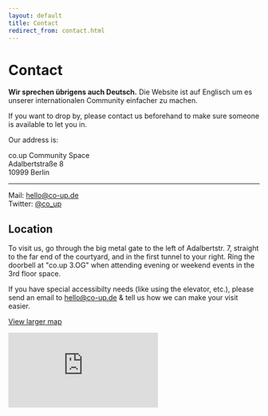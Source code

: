 ```yaml
---
layout: default
title: Contact
redirect_from: contact.html
---
```


# Contact


**Wir sprechen übrigens auch Deutsch.** Die Website ist auf Englisch um es unserer internationalen Community einfacher zu machen.

If you want to drop by, please contact us beforehand to make sure someone is available to let you in.

<div class="vcard contact">
  <p>Our address is:</p>
  <p>
     <span class="org">co.up Community Space</span>
     <br>
     <span class="adr">
       <span class="street-address">Adalbertstraße 8</span>
       <br>
       <span class="postal-code">10999</span> <span class="locality">Berlin</span>
     </span>
  </p>
  <hr>
  <p>Mail: <a href="&#109;&#97;&#105;&#108;&#116;&#111;&#58;%68%65%6c%6c%6f@%63%6f-%75%70.%64%65">&#104;&#101;&#108;&#108;&#111;&#64;&#99;&#111;&#45;&#117;&#112;&#46;&#100;&#101;</a>
  <br>
  Twitter: <a href="http://twitter.com/co_up" title="co_up on twitter" class="invert">@co_up</a></p>
</div>

## Location

To visit us, go through the big metal gate to the left of Adalbertstr. 7, straight to the far end of the courtyard, and in the first tunnel to your right. Ring the doorbell at "co.up 3.OG" when attending evening or weekend events in the 3rd floor space.

If you have special accessibilty needs (like using the elevator, etc.), please send an email to hello@co-up.de & tell us how we can make your visit easier.

[View larger map](https://maps.google.com/maps?f=q&amp;source=embed&amp;hl=en&amp;geocode=&amp;q=Adalbertstra%C3%9Fe+8,+Berlin,+Germany&amp;aq=t&amp;sll=52.500408,13.419746&amp;sspn=0.001881,0.003449&amp;ie=UTF8&amp;hq=&amp;hnear=Adalbertstra%C3%9Fe+8,+10999+Berlin,+Germany&amp;t=m&amp;z=14&amp;iwloc=A)

<div class="iframe-container">
  <iframe frameborder="0" scrolling="no" marginheight="0" marginwidth="0" src="https://maps.google.com/maps?f=q&amp;source=s_q&amp;hl=en&amp;geocode=&amp;q=Adalbertstra%C3%9Fe+8,+Berlin,+Germany&amp;aq=t&amp;sll=52.500408,13.419746&amp;sspn=0.001881,0.003449&amp;ie=UTF8&amp;hq=&amp;hnear=Adalbertstra%C3%9Fe+8,+10999+Berlin,+Germany&amp;t=m&amp;z=14&amp;iwloc=A&amp;output=embed"></iframe>
</div>
